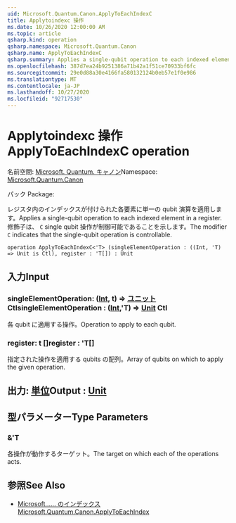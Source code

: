 ```yaml
---
uid: Microsoft.Quantum.Canon.ApplyToEachIndexC
title: Applytoindexc 操作
ms.date: 10/26/2020 12:00:00 AM
ms.topic: article
qsharp.kind: operation
qsharp.namespace: Microsoft.Quantum.Canon
qsharp.name: ApplyToEachIndexC
qsharp.summary: Applies a single-qubit operation to each indexed element in a register. The modifier `C` indicates that the single-qubit operation is controllable.
ms.openlocfilehash: 387d7ea24b9251386a71b42a1f51ce70933bf6fc
ms.sourcegitcommit: 29e0d88a30e4166fa580132124b0eb57e1f0e986
ms.translationtype: MT
ms.contentlocale: ja-JP
ms.lasthandoff: 10/27/2020
ms.locfileid: "92717530"
---
```

# <a name="applytoeachindexc-operation"></a><span data-ttu-id="f8b44-102">Applytoindexc 操作</span><span class="sxs-lookup"><span data-stu-id="f8b44-102">ApplyToEachIndexC operation</span></span>

<span data-ttu-id="f8b44-103">名前空間: [Microsoft. Quantum. キャノン](xref:Microsoft.Quantum.Canon)</span><span class="sxs-lookup"><span data-stu-id="f8b44-103">Namespace: [Microsoft.Quantum.Canon](xref:Microsoft.Quantum.Canon)</span></span>

<span data-ttu-id="f8b44-104">パック [](https://nuget.org/packages/)</span><span class="sxs-lookup"><span data-stu-id="f8b44-104">Package: [](https://nuget.org/packages/)</span></span>


<span data-ttu-id="f8b44-105">レジスタ内のインデックスが付けられた各要素に単一の qubit 演算を適用します。</span><span class="sxs-lookup"><span data-stu-id="f8b44-105">Applies a single-qubit operation to each indexed element in a register.</span></span>
<span data-ttu-id="f8b44-106">修飾子は、 `C` single qubit 操作が制御可能であることを示します。</span><span class="sxs-lookup"><span data-stu-id="f8b44-106">The modifier `C` indicates that the single-qubit operation is controllable.</span></span>

```qsharp
operation ApplyToEachIndexC<'T> (singleElementOperation : ((Int, 'T) => Unit is Ctl), register : 'T[]) : Unit
```


## <a name="input"></a><span data-ttu-id="f8b44-107">入力</span><span class="sxs-lookup"><span data-stu-id="f8b44-107">Input</span></span>

### <a name="singleelementoperation--intt--unit-ctl"></a><span data-ttu-id="f8b44-108">singleElementOperation: ([Int](xref:microsoft.quantum.lang-ref.int), t) => [ユニット](xref:microsoft.quantum.lang-ref.unit) Ctl</span><span class="sxs-lookup"><span data-stu-id="f8b44-108">singleElementOperation : ([Int](xref:microsoft.quantum.lang-ref.int),'T) => [Unit](xref:microsoft.quantum.lang-ref.unit) Ctl</span></span>

<span data-ttu-id="f8b44-109">各 qubit に適用する操作。</span><span class="sxs-lookup"><span data-stu-id="f8b44-109">Operation to apply to each qubit.</span></span>


### <a name="register--t"></a><span data-ttu-id="f8b44-110">register: t []</span><span class="sxs-lookup"><span data-stu-id="f8b44-110">register : 'T[]</span></span>

<span data-ttu-id="f8b44-111">指定された操作を適用する qubits の配列。</span><span class="sxs-lookup"><span data-stu-id="f8b44-111">Array of qubits on which to apply the given operation.</span></span>



## <a name="output--unit"></a><span data-ttu-id="f8b44-112">出力: [単位](xref:microsoft.quantum.lang-ref.unit)</span><span class="sxs-lookup"><span data-stu-id="f8b44-112">Output : [Unit](xref:microsoft.quantum.lang-ref.unit)</span></span>



## <a name="type-parameters"></a><span data-ttu-id="f8b44-113">型パラメーター</span><span class="sxs-lookup"><span data-stu-id="f8b44-113">Type Parameters</span></span>

### <a name="t"></a><span data-ttu-id="f8b44-114">&</span><span class="sxs-lookup"><span data-stu-id="f8b44-114">'T</span></span>

<span data-ttu-id="f8b44-115">各操作が動作するターゲット。</span><span class="sxs-lookup"><span data-stu-id="f8b44-115">The target on which each of the operations acts.</span></span>

## <a name="see-also"></a><span data-ttu-id="f8b44-116">参照</span><span class="sxs-lookup"><span data-stu-id="f8b44-116">See Also</span></span>

- [<span data-ttu-id="f8b44-117">Microsoft...... のインデックス</span><span class="sxs-lookup"><span data-stu-id="f8b44-117">Microsoft.Quantum.Canon.ApplyToEachIndex</span></span>](xref:Microsoft.Quantum.Canon.ApplyToEachIndex)